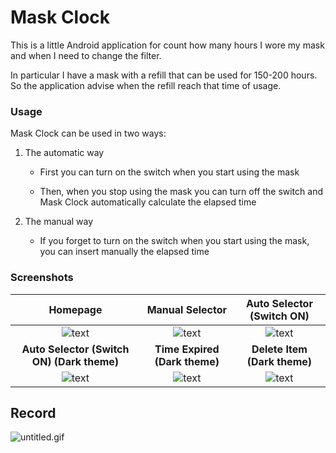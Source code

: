 # Mask Clock

This is a little Android application for count how many hours I wore my mask and when I need to change the filter.



In particular I have a mask with a refill that can be used for 150-200 hours. So the application advise when the refill reach that time of usage.



### Usage

Mask Clock can be used in two ways:

1. The automatic way
   
   - First you can turn on the switch when you start using the mask
   
   - Then, when you stop using the mask you can turn off the switch and Mask Clock automatically calculate the elapsed time

2. The manual way
   
   - If you forget to turn on the switch when you start using the mask, you can insert manually the elapsed time



### Screenshots

| Homepage                                                  | Manual Selector                                           | Auto Selector (Switch ON)                                 |
|:---------------------------------------------------------:|:---------------------------------------------------------:|:---------------------------------------------------------:|
| ![text](/home/leonardo/Desktop/Screenshot_1599578674.png) | ![text](/home/leonardo/Desktop/Screenshot_1599578755.png) | ![text](/home/leonardo/Desktop/Screenshot_1599578767.png) |
| **Auto Selector (Switch ON) (Dark theme)**                | **Time Expired (Dark theme)**                             | **Delete Item (Dark theme)**                              |
| ![text](/home/leonardo/Desktop/Screenshot_1599578784.png) | ![text](/home/leonardo/Desktop/Screenshot_1599579031.png) | ![text](/home/leonardo/Desktop/Screenshot_1599581551.png) |



## Record

![untitled.gif](/home/leonardo/Desktop/untitled.gif)








